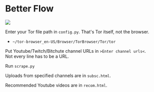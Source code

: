 # Better Flow

<p><img align="center" src="https://github.com/MonoPhype/Swallow-Content/blob/main/preview.gif"></p>

Enter your Tor file path in `config.py`. That's Tor itself, not the browser.  
  - `~/tor-browser_en-US/Browser/TorBrowser/Tor/tor`

Put Youtube/Twitch/Bitchute channel URLs in `>Enter channel urls<`.  
Not every line has to be a URL.  

Run `scrape.py`

Uploads from specified channels are in `subsc.html`.

Recommended Youtube videos are in `recom.html`.

